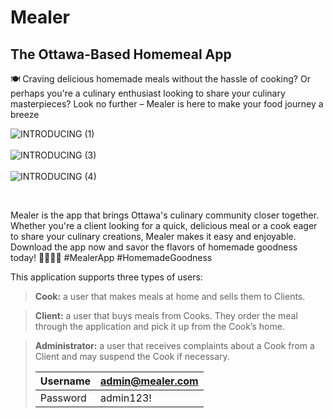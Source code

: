 # Mealer

## The Ottawa-Based Homemeal App

🍽️ Craving delicious homemade meals without the hassle of cooking? Or perhaps you're a culinary enthusiast looking to share your culinary masterpieces? Look no further – Mealer is here to make your food journey a breeze 

![INTRODUCING (1)](https://github.com/JacobMaurice-jm/Mealer/assets/109557146/adab5b19-a424-4094-8f21-7087c3066ea9)
<br>
<br>
![INTRODUCING (3)](https://github.com/JacobMaurice-jm/Mealer/assets/109557146/422af7f7-f687-43de-9cac-1b6285da9f35)
<br>
<br>
![INTRODUCING (4)](https://github.com/JacobMaurice-jm/Mealer/assets/109557146/3b2c162b-eab0-4030-b874-8fcc7d16a18d)

<br>

Mealer is the app that brings Ottawa's culinary community closer together. Whether you're a client looking for a quick, delicious meal or a cook eager to share your culinary creations, Mealer makes it easy and enjoyable. Download the app now and savor the flavors of homemade goodness today! 🍕🍔🍝🍰 #MealerApp #HomemadeGoodness

This application supports three types of users:

>**Cook:**
a user that makes meals at home and sells them to Clients.

>**Client:** 
a user that buys meals from Cooks. They order the meal through the application
and pick it up from the Cook’s home.

>**Administrator:** 
a user that receives complaints about a Cook from a Client and may
suspend the Cook if necessary. 
>
> 
>   | Username | admin@mealer.com |
>   |--|--|
>   | Password | admin123! |
